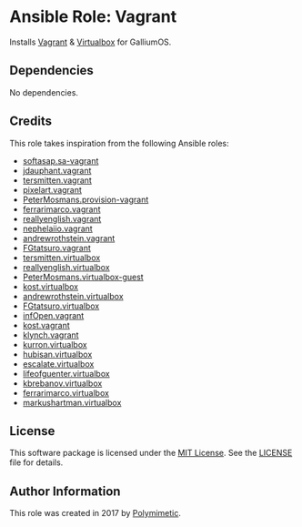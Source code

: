 # Ansible Role: Vagrant

Installs [Vagrant](https://www.vagrantup.com/) & [Virtualbox](https://www.virtualbox.org/) for GalliumOS.

## Dependencies

No dependencies.

## Credits

This role takes inspiration from the following Ansible roles:

- [softasap.sa-vagrant](https://github.com/softasap/sa-vagrant)
- [jdauphant.vagrant](https://github.com/jdauphant/ansible-role-vagrant)
- [tersmitten.vagrant](https://github.com/Oefenweb/ansible-vagrant)
- [pixelart.vagrant](https://github.com/pixelart/ansible-role-vagrant)
- [PeterMosmans.provision-vagrant](https://github.com/PeterMosmans/ansible-role-provision-vagrant)
- [ferrarimarco.vagrant](https://github.com/ferrarimarco/ansible-role-vagrant)
- [reallyenglish.vagrant](https://github.com/reallyenglish/ansible-role-vagrant)
- [nephelaiio.vagrant](https://github.com/nephelaiio/ansible-role-vagrant)
- [andrewrothstein.vagrant](https://github.com/andrewrothstein/ansible-vagrant)
- [FGtatsuro.vagrant](https://github.com/FGtatsuro/ansible-vagrant)
- [tersmitten.virtualbox](https://github.com/Oefenweb/ansible-virtualbox)
- [reallyenglish.virtualbox](https://github.com/reallyenglish/ansible-role-virtualbox)
- [PeterMosmans.virtualbox-guest](https://github.com/PeterMosmans/ansible-role-virtualbox-guest)
- [kost.virtualbox](https://github.com/kost/ansible-galaxy.ubuntu.virtualbox)
- [andrewrothstein.virtualbox](https://github.com/andrewrothstein/ansible-virtualbox)
- [FGtatsuro.virtualbox](https://github.com/FGtatsuro/ansible-virtualbox)
- [infOpen.vagrant](https://github.com/infOpen/ansible-role-vagrant)
- [kost.vagrant](https://github.com/kost/ansible-galaxy.ubuntu.vagrant)
- [klynch.vagrant](https://github.com/klynch/ansible-vagrant-role)
- [kurron.virtualbox](https://github.com/kurron/ansible-role-virtualbox)
- [hubisan.virtualbox](https://github.com/hubisan/ansible-virtualbox)
- [escalate.virtualbox](https://github.com/escalate/ansible-virtualbox)
- [lifeofguenter.virtualbox](https://github.com/lifeofguenter/ansible-role-virtualbox)
- [kbrebanov.virtualbox](https://github.com/kbrebanov/ansible-virtualbox)
- [ferrarimarco.virtualbox](https://github.com/ferrarimarco/ansible-role-virtualbox)
- [markushartman.virtualbox](https://github.com/markushartman/ansible-role-virtualbox)

## License

This software package is licensed under the [MIT License](https://opensource.org/licenses/MIT). See the [LICENSE](./LICENSE) file for details.

## Author Information

This role was created in 2017 by [Polymimetic](https://github.com/polymimetic).
